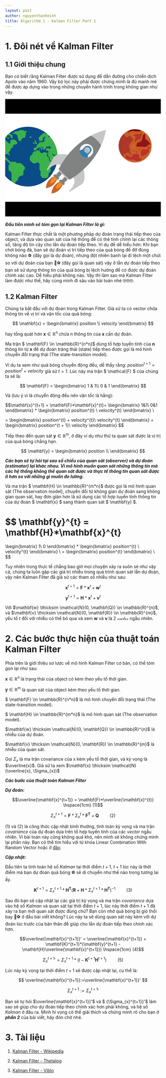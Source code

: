 ```yaml
---
layout: post
author: nguyenthanhminh
title: Algorithm 1 - Kalman Filter Part 1
---
```


# 1. Đôi nét về Kalman Filter

## 1.1 Giới thiệu chung
Bạn có biết rằng Kalman Filter được sử dụng để dẫn đường cho
chiến dịch Apolo vào năm 1960. Vậy bộ lọc này phải được chứng minh
là đủ manh mẽ để được áp dựng vào trong những chuyến hành trình
trong không gian như vậy.

[![Kalman Filter Logo](/assets\images\Kalman_Filter\Kalman_Filter_thumbnail.jpg)](https://www.youtube.com/watch?v=mwn8xhgNpFY)

***Đầu tiên mình sẽ tóm gọn lại Kalman Filter là gì:***

Kalman Filter thực chất là một phương pháp dự đoán trạng thái tiếp theo của object, và dựa vào quan sát của hệ thống để có thê tinh chỉnh lại các thông số, tăng độ tin cây cho lần dự đoán tiếp theo. Ví dụ để dễ hiểu hơn: Khi bạn chơi bóng đá, ban sẽ dự đoán vị trí tiếp theo của quả bóng để đỡ đúng không nào ️⚽ (đây gọi là dự đoán), nhưng đột
nhiên banh lại đi lệch một chút so với dự đoán của bạn 💨⚽ (đây gọi là quan sát) vậy ở lần dự đoán tiếp theo bạn sẽ sử dụng thông tin của quả bóng bị lệch hướng để có được dự đoán chính xác cao. Dễ hiểu phải không nào. Vậy thì làm sao mà Kalman Filter làm được như thế, hãy cùng mình
đi sâu vào bài toán nhé 🤓🤓🤓.

## 1.2 Kalman Filter
Chúng ta bắt đầu với dự đoán trong Kalman Filter.
Giả sử ta có vector chứa thông tin về vị trí và vận tốc của quả bóng: 

$$ \mathbf{x} = \begin{bmatrix} 
position \\
velocity
\end{bmatrix} $$ 

hay tổng quát hơn $\mathbf{x} \in \mathbb{R}^{n}$ chứa n thông tin của $\mathbf{x}$ cần dự đoán. 

Ma trận $ \mathbf{F} \in \mathbb{R}^{n*n}$ dùng tổ hợp tuyến tính của $\mathbf{n}$ thông tin từ $\mathbf{x}$ để dự đoán tráng thái (state) tiếp theo được gọi là mô hình chuyển đổi trạng thái (The state-transition model). 

Ví dụ ta xem như quả bóng chuyển động đều, dễ thấy rằng: $position^{t+1} = position^{t} + velocity$ giả sử $t = 1$. Lúc này ma trận $ \mathcal{F} $ của chúng ta sẽ là: 

$$ \mathbf{F} = \begin{bmatrix}
1 & 1\\ 
0 & 1
\end{bmatrix} $$ 

Và (lưu ý vì là chuyển động đều nên vận tốc là hằng):

$$\mathbf{x}^{t+1} = \mathbf{F}*\mathbf{x}^{t}= \begin{bmatrix}
1&1\\ 
0&1
\end{bmatrix} 
* 
\begin{bmatrix}
position^{t} \\
velocity^{t}
\end{bmatrix} \\ 

= \begin{bmatrix}
position^{t} + velocity^{t}\\
velocity^{t}
\end{bmatrix}
= \begin{bmatrix}
position^{t + 1}\\
velocity
\end{bmatrix}
$$ 

Tiếp theo đến quan sát $\mathbf{y} \in \mathbb{R}^{m}$, ở đây ví dụ như thứ ta quan sát được là vị trị của quả bóng chẳng hạn. 

$$ \mathbf{y} = \begin{bmatrix}
position \\
\end{bmatrix} $$ 

***Các bạn sẽ tự hỏi tại sao số chiều của quan sát (observer) và dự đoán (estimator) lại khác nhau. Vì mô hình muốn quan sát những thông tin mà các hệ thống không thể quan sát được và thực tế thông tin quan sát được ít hơn so với những gì muốn đo lường.***

Và ma trận $ \mathbf{H} \in \mathbb{R}^{m*n}$ được gọi là mô hình quan sát (The observation model), chuyển đổi từ không gian dự đoán sang không gian quan sát, hay đơn giản hơn là sử dụng các tổ hợp tuyến tính thông tin của dự đoán $ \mathbf{x} $ sang thành quan sát $ \mathbf{y} $. 

$$ \mathbf{y}^{t} = \mathbf{H}*\mathbf{x}^{t} 
= 
\begin{bmatrix}
1\\ 
0
\end{bmatrix} *
\begin{bmatrix}
position^{t} \\
velocity^{t}
\end{bmatrix} \\
= \begin{bmatrix}
position^{t} 
\end{bmatrix} \\ 
$$

Tuy nhiên trong thực tế chẳng bao giờ mọi chuyện xảy ra suôn sẻ như vậy cả, chúng ta luôn gặp các giá trị nhiễu trong quá trình quan sát lẫn dự đoán, vậy nên Kalman Filter đã giả sử các tham số nhiễu như sau:

$$\mathbf{x}^{t+1} = \mathbf{F}*\mathbf{x}^{t} + \mathbf{w}^{t}$$

$$\mathbf{y}^{t+1} = \mathbf{H}*\mathbf{x}^{t} + \mathbf{v}^{t}$$

Với $\mathbf{w} \thicksim \mathcal{N}(0, \mathbf{Q}) \in \mathbb{R}^{n}$, và $\mathbf{v} \thicksim \mathcal{N}(0, \mathbf{R}) \in \mathbb{R}^{m}$, yếu tố $t$ đối với nhiễu có thể bỏ qua và xem $\mathbf{w}$ và $\mathbf{v}$ là 2 $\mathcal{vector}$ ngẫu nhiên.

# 2. Các bước thực hiện của thuật toán Kalman Filter

Phía trên là giới thiệu sơ lược về mô hình Kalman Filter cơ bản, có thể tóm gọn lại như sau:

$\mathbf{x}\in \mathbb{R}^{n}$ là trạng thái của object có kèm theo yếu tố thời gian.

$\mathbf{y}\in \mathbb{R}^{m}$ là quan sát của object kèm theo yếu tố thời gian.

$ \mathbf{F} \in \mathbb{R}^{n*n}$ là mô hình chuyển đổi trạng thái (The state-transition model). 

$ \mathbf{H} \in \mathbb{R}^{m*n}$ là mô hình quan sát (The observation model).

$\mathbf{w} \thicksim \mathcal{N}(0, \mathbf{Q}) \in \mathbb{R}^{n}$ là nhiễu của dự đoán.

$\mathbf{v} \thicksim \mathcal{N}(0, \mathbf{R}) \in \mathbb{R}^{m}$ là nhiễu của quan sát.

Gọi $\Sigma_{x}$ là ma trận covariance của x kèm yếu tố thời gian, và kỳ vọng là $\overline{x}$. Giả sử ta xem $\mathbf{x} \thicksim \mathcal{N}(\overline{x}, \Sigma_{x})$

***Các bước của thuật toán Kalman Filter***

***Dự đoán:***

$$\overline{\mathbf{x}^{t+1}} = \mathbf{F}*\overline{\mathbf{x}^{t}} \hspace{1cm} (1)$$ 

$$ \Sigma_{x}^{t+1} = \mathbf{F}*\Sigma_{x}^{t}*\mathbf{F}^{\mathbf{T}} + \mathbf{Q} \hspace{1cm} (2)$$ 

$(1)$ và $(2)$ là công thức cập nhật bình thường, tính toán kỳ vọng và ma trận $covariance$ của dự đoán dựa trên tổ hợp tuyến tính của các $vector$ ngẫu nhiên. Vì bài toán này cũng không quá khó, nên mình sẽ không chứng minh lại phần này. Bạn có thể tìm hiểu với từ khóa Linear Combination With Random Vector hoặc ở [đây](http://www.math.kent.edu/~reichel/courses/monte.carlo/alt4.7d.pdf).

***Cập nhật:***

Đầu tiên ta tính toán hệ số $Kalman$ tại thời điểm $t+1$, $t+1$ lúc này là thời điểm mà bạn dự đoán quả bóng ⚽ sẽ di chuyển như thế nào trong tương lai ấy.

$$\mathbf{K}^{t+1} = \Sigma_{x}^{t+1}*\mathbf{H}^{\mathbf{T}} (\mathbf{R} + \mathbf{H}*\Sigma_{x}^{t+1}*\mathbf{H}^{\mathbf{T}})^{-1}  \hspace{1cm} (3)$$ 

Sau đó bạn sẽ cập nhật lại các giá trị kỳ vọng và ma trận $covariance$ dựa vào hệ số $Kalman$ và quan sát tại thời điểm $t+1$, lúc này thời điểm $t+1$ đã xảy ra bạn mới quan sát được đúng chứ? Bạn còn nhớ quả bóng bị gió thổi bay 💨⚽ ở đầu bài viết không? Lúc này ta sẽ dùng quan sát này kèm với dự đoán lúc trước của bản thân để giúp cho lần dự đoán tiếp theo chính xác hơn.

$$\overline{\mathbf{x}^{t+1}}' = \overline{\mathbf{x}^{t+1}} + \mathbf{K}^{t+1}*(\mathbf{y}^{t+1} - \mathbf{H}\overline{\mathbf{x}^{t+1}}) \hspace{1cm} (4)$$ 

$$ {\Sigma_{x}^{t+1}}' = \Sigma_{x}^{t+1}*(I - \mathbf{K}^{t+1}\mathbf{H}^{t+1}) \hspace{1cm} (5)$$ 

Lúc này kỳ vọng tại thời điểm $t+1$ sẽ được cập nhật lại, cụ thể là:

$$ \overline{\mathbf{x}^{t+1}}:=\overline{\mathbf{x}^{t+1}}' $$

$$ {\Sigma_{x}^{t+1}}:={\Sigma_{x}^{t+1}}' $$

Bạn sẽ tự hỏi $\overline{\mathbf{x}^{t+1}}'$ và $ {\Sigma_{x}^{t+1}}'$ làm sao sẽ giúp cho dự đoán tiếp theo chính xác hơn phải không, và hệ số $Kalman$ ở đâu ra. Mình hi vọng có thể giải thích và chứng minh rõ cho bạn ở ***phần 2*** của bài viết, hãy đón chờ nhé.

# 3. Tài liệu

1. [Kalman Filter - Wikipedia](https://en.wikipedia.org/wiki/Kalman_filter)

2. [Kalman Filter - Thetalog](https://thetalog.com/machine-learning/kalman-filter/)

3. [Kalman Filter - Viblo](https://viblo.asia/p/sort-deep-sort-mot-goc-nhin-ve-object-tracking-phan-1-Az45bPooZxY#_32-bo-loc-kalman-kalman-filter-9)


